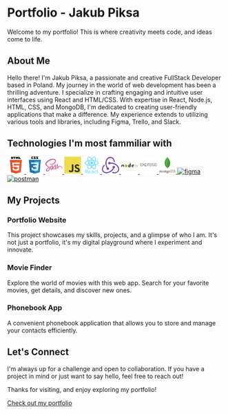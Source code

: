 # Portfolio - Jakub Piksa

Welcome to my portfolio! This is where creativity meets code, and ideas come to
life.

## About Me

Hello there! I'm Jakub Piksa, a passionate and creative FullStack Developer
based in Poland. My journey in the world of web development has been a thrilling
adventure. I specialize in crafting engaging and intuitive user interfaces using
React and HTML/CSS. With expertise in React, Node.js, HTML, CSS, and MongoDB,
I'm dedicated to creating user-friendly applications that make a difference. My
experience extends to utilizing various tools and libraries, including Figma,
Trello, and Slack.

## Technologies I'm most fammiliar with

<a href="https://www.w3.org/html/" target="_blank" rel="noreferrer">
<img src="https://raw.githubusercontent.com/devicons/devicon/master/icons/html5/html5-original-wordmark.svg" alt="html5" width="40" height="40"/>
</a> <a href="https://www.w3schools.com/css/" target="_blank" rel="noreferrer">
<img src="https://raw.githubusercontent.com/devicons/devicon/master/icons/css3/css3-original-wordmark.svg" alt="css3" width="40" height="40"/>
</a> <a href="https://sass-lang.com" target="_blank" rel="noreferrer">
<img src="https://raw.githubusercontent.com/devicons/devicon/master/icons/sass/sass-original.svg" alt="sass" width="40" height="40"/>
</a>
<a href="https://developer.mozilla.org/en-US/docs/Web/JavaScript" target="_blank" rel="noreferrer">
<img src="https://raw.githubusercontent.com/devicons/devicon/master/icons/javascript/javascript-original.svg" alt="javascript" width="40" height="40"/>
</a> <a href="https://reactjs.org/" target="_blank" rel="noreferrer">
<img src="https://raw.githubusercontent.com/devicons/devicon/master/icons/react/react-original-wordmark.svg" alt="react" width="40" height="40"/>
</a> <a href="https://redux.js.org" target="_blank" rel="noreferrer">
<img src="https://raw.githubusercontent.com/devicons/devicon/master/icons/redux/redux-original.svg" alt="redux" width="40" height="40"/>
</a> <a href="https://nodejs.org" target="_blank" rel="noreferrer">
<img src="https://raw.githubusercontent.com/devicons/devicon/master/icons/nodejs/nodejs-original-wordmark.svg" alt="nodejs" width="40" height="40"/>
</a> <a href="https://expressjs.com" target="_blank" rel="noreferrer">
<img src="https://raw.githubusercontent.com/devicons/devicon/master/icons/express/express-original-wordmark.svg" alt="express" width="40" height="40"/>
</a> <a href="https://www.mongodb.com/" target="_blank" rel="noreferrer">
<img src="https://raw.githubusercontent.com/devicons/devicon/master/icons/mongodb/mongodb-original-wordmark.svg" alt="mongodb" width="40" height="40"/>
</a> <a href="https://www.figma.com/" target="_blank" rel="noreferrer">
<img src="https://www.vectorlogo.zone/logos/figma/figma-icon.svg" alt="figma" width="40" height="40"/>
</a> <a href="https://postman.com" target="_blank" rel="noreferrer">
<img src="https://www.vectorlogo.zone/logos/getpostman/getpostman-icon.svg" alt="postman" width="40" height="40"/>
</a>

## My Projects

### Portfolio Website

This project showcases my skills, projects, and a glimpse of who I am. It's not
just a portfolio, it's my digital playground where I experiment and innovate.

### Movie Finder

Explore the world of movies with this web app. Search for your favorite movies,
get details, and discover new ones.

### Phonebook App

A convenient phonebook application that allows you to store and manage your
contacts efficiently.

## Let's Connect

I'm always up for a challenge and open to collaboration. If you have a project
in mind or just want to say hello, feel free to reach out!

Thanks for visiting, and enjoy exploring my portfolio!

[Check out my portfolio](https://jakubpiksa.github.io/portfolio-jakub-piksa)
